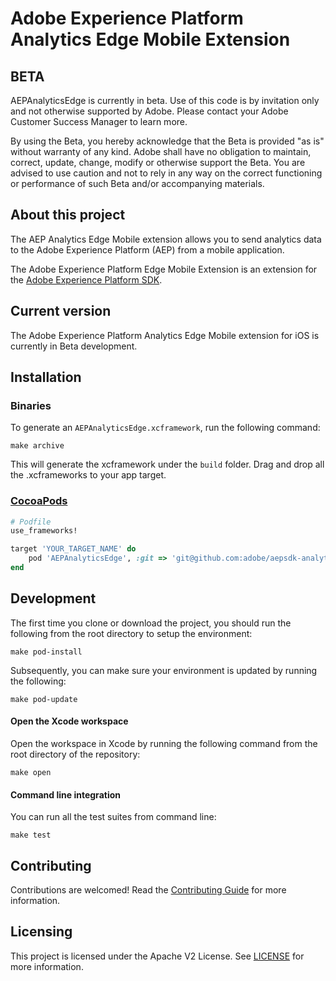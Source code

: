 # Adobe Experience Platform Analytics Edge Mobile Extension

## BETA

AEPAnalyticsEdge is currently in beta. Use of this code is by invitation only and not otherwise supported by Adobe. Please contact your Adobe Customer Success Manager to learn more.

By using the Beta, you hereby acknowledge that the Beta is provided "as is" without warranty of any kind. Adobe shall have no obligation to maintain, correct, update, change, modify or otherwise support the Beta. You are advised to use caution and not to rely in any way on the correct functioning or performance of such Beta and/or accompanying materials.

## About this project

The AEP Analytics Edge Mobile extension allows you to send analytics data to the Adobe Experience Platform (AEP) from a mobile application.

The Adobe Experience Platform Edge Mobile Extension is an extension for the [Adobe Experience Platform SDK](https://github.com/Adobe-Marketing-Cloud/acp-sdks).

## Current version
The Adobe Experience Platform Analytics Edge Mobile extension for iOS is currently in Beta development.

## Installation

### Binaries

To generate an `AEPAnalyticsEdge.xcframework`, run the following command:

```
make archive
```

This will generate the xcframework under the `build` folder. Drag and drop all the .xcframeworks to your app target.

### [CocoaPods](https://guides.cocoapods.org/using/using-cocoapods.html)

```ruby
# Podfile
use_frameworks!

target 'YOUR_TARGET_NAME' do
    pod 'AEPAnalyticsEdge', :git => 'git@github.com:adobe/aepsdk-analyticsedge-ios.git', :branch => 'main'	
end
```

## Development

The first time you clone or download the project, you should run the following from the root directory to setup the environment:

~~~
make pod-install
~~~

Subsequently, you can make sure your environment is updated by running the following:

~~~
make pod-update
~~~

#### Open the Xcode workspace
Open the workspace in Xcode by running the following command from the root directory of the repository:

~~~
make open
~~~

#### Command line integration

You can run all the test suites from command line:

~~~
make test
~~~

## Contributing

Contributions are welcomed! Read the [Contributing Guide](./.github/CONTRIBUTING.md) for more information.

## Licensing

This project is licensed under the Apache V2 License. See [LICENSE](LICENSE) for more information.